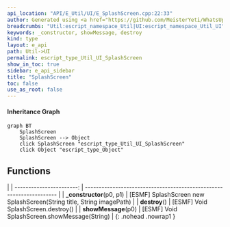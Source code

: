 ```yaml
---
api_location: "API/E_Util/UI/E_SplashScreen.cpp:22:33"
author: Generated using <a href="https://github.com/MeisterYeti/WhatsUpDoc">WhatsUpDoc</a>
breadcrumbs: "Util:escript_namespace_Util|UI:escript_namespace_Util_UI"
keywords: _constructor, showMessage, destroy
kind: type
layout: e_api
path: Util->UI
permalink: escript_type_Util_UI_SplashScreen
show_in_toc: true
sidebar: e_api_sidebar
title: "SplashScreen"
toc: false
use_as_root: false
---
```


#### Inheritance Graph

```mermaid
graph BT
	SplashScreen
	SplashScreen --> Object
	click SplashScreen "escript_type_Util_UI_SplashScreen"
	click Object "escript_type_Object"
```

## Functions

|
| -----------------------: | -------------------------------------------------------------------- | 
| **_constructor**(p0, p1) | [ESMF] SplashScreen new SplashScreen(String title, String imagePath) | 
| **destroy**()            | [ESMF] Void SplashScreen.destroy()                                   | 
| **showMessage**(p0)      | [ESMF] Void SplashScreen.showMessage(String)                         | 
{: .nohead .nowrap1 }

